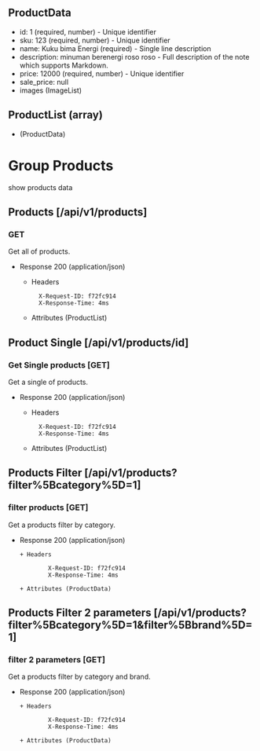 
## ProductData
+ id: 1 (required, number) - Unique identifier
+ sku: 123 (required, number) - Unique identifier
+ name: Kuku bima Energi (required) - Single line description
+ description: minuman berenergi roso roso - Full description of the note which supports Markdown.
+ price: 12000 (required, number) - Unique identifier
+ sale_price: null
+ images (ImageList)

## ProductList (array)
+ (ProductData)

# Group Products
show products data

## Products [/api/v1/products]
### GET
Get all of products.

+ Response 200 (application/json)

    + Headers

            X-Request-ID: f72fc914
            X-Response-Time: 4ms

    + Attributes (ProductList)

## Product Single  [/api/v1/products/id]
### Get Single products [GET]
Get a single of products.

+ Response 200 (application/json)

    + Headers

            X-Request-ID: f72fc914
            X-Response-Time: 4ms

    + Attributes (ProductList)

## Products Filter [/api/v1/products?filter%5Bcategory%5D=1]
### filter products [GET]
Get a products filter by category.

+ Response 200 (application/json)

      + Headers

              X-Request-ID: f72fc914
              X-Response-Time: 4ms

      + Attributes (ProductData)

## Products Filter 2 parameters [/api/v1/products?filter%5Bcategory%5D=1&filter%5Bbrand%5D=1]
### filter 2 parameters [GET]
Get a products filter by category and brand.

+ Response 200 (application/json)

      + Headers

              X-Request-ID: f72fc914
              X-Response-Time: 4ms

      + Attributes (ProductData)
